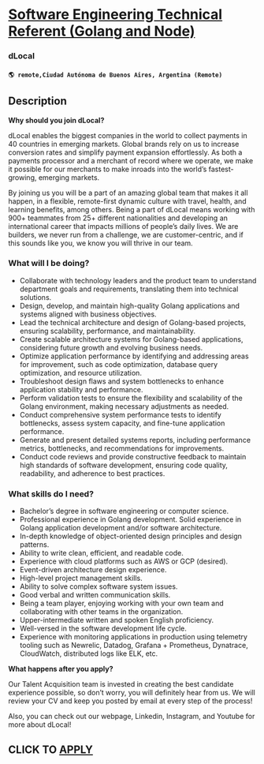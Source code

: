 # [Software Engineering Technical Referent (Golang and Node)](https://www.remotewlb.com/apply/software-engineering-technical-referent-golang-and-node)  
### dLocal  
#### `🌎 remote,Ciudad Autónoma de Buenos Aires, Argentina (Remote)`  

## Description

 **Why should you join dLocal?**

  

dLocal enables the biggest companies in the world to collect payments in 40 countries in emerging markets. Global brands rely on us to increase conversion rates and simplify payment expansion effortlessly. As both a payments processor and a merchant of record where we operate, we make it possible for our merchants to make inroads into the world’s fastest-growing, emerging markets.

  

By joining us you will be a part of an amazing global team that makes it all happen, in a flexible, remote-first dynamic culture with travel, health, and learning benefits, among others. Being a part of dLocal means working with 900+ teammates from 25+ different nationalities and developing an international career that impacts millions of people’s daily lives. We are builders, we never run from a challenge, we are customer-centric, and if this sounds like you, we know you will thrive in our team.

  

  

### What will I be doing?

* Collaborate with technology leaders and the product team to understand department goals and requirements, translating them into technical solutions.
* Design, develop, and maintain high-quality Golang applications and systems aligned with business objectives.
* Lead the technical architecture and design of Golang-based projects, ensuring scalability, performance, and maintainability.
* Create scalable architecture systems for Golang-based applications, considering future growth and evolving business needs.
* Optimize application performance by identifying and addressing areas for improvement, such as code optimization, database query optimization, and resource utilization.
* Troubleshoot design flaws and system bottlenecks to enhance application stability and performance.
* Perform validation tests to ensure the flexibility and scalability of the Golang environment, making necessary adjustments as needed.
* Conduct comprehensive system performance tests to identify bottlenecks, assess system capacity, and fine-tune application performance.
* Generate and present detailed systems reports, including performance metrics, bottlenecks, and recommendations for improvements.
* Conduct code reviews and provide constructive feedback to maintain high standards of software development, ensuring code quality, readability, and adherence to best practices.

  

### What skills do I need?

* Bachelor’s degree in software engineering or computer science.
* Professional experience in Golang development. Solid experience in Golang application development and/or software architecture.
* In-depth knowledge of object-oriented design principles and design patterns.
* Ability to write clean, efficient, and readable code.
* Experience with cloud platforms such as AWS or GCP (desired).
* Event-driven architecture design experience.
* High-level project management skills.
* Ability to solve complex software system issues.
* Good verbal and written communication skills.
* Being a team player, enjoying working with your own team and collaborating with other teams in the organization.
* Upper-intermediate written and spoken English proficiency.
* Well-versed in the software development life cycle.
* Experience with monitoring applications in production using telemetry tooling such as Newrelic, Datadog, Grafana + Prometheus, Dynatrace, CloudWatch, distributed logs like ELK, etc.

  

 **What happens after you apply?**

  

Our Talent Acquisition team is invested in creating the best candidate experience possible, so don’t worry, you will definitely hear from us. We will review your CV and keep you posted by email at every step of the process!

  

Also, you can check out our webpage, Linkedin, Instagram, and Youtube for more about dLocal!

  
## CLICK TO [APPLY](https://www.remotewlb.com/apply/software-engineering-technical-referent-golang-and-node)

